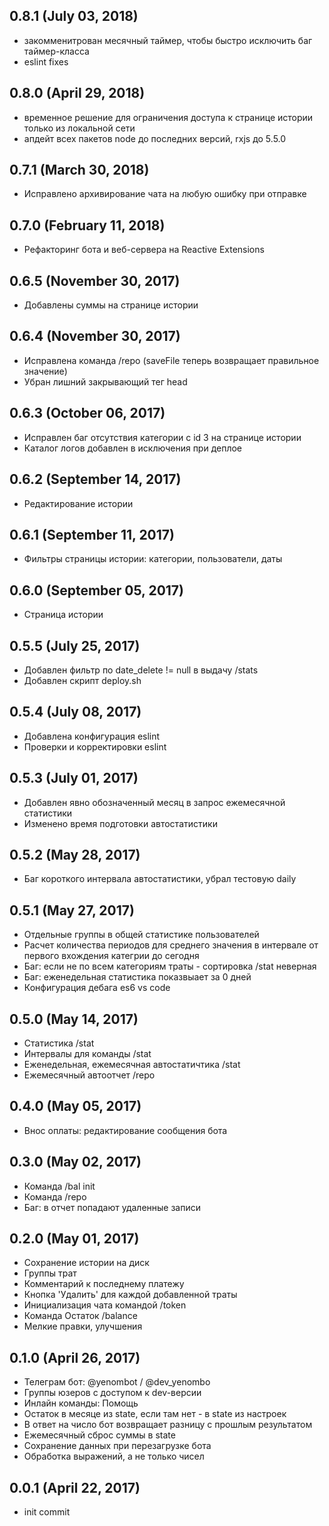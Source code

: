 ## 0.8.1 (July 03, 2018)
  - закомменитрован месячный таймер, чтобы быстро исключить баг таймер-класса
  - eslint fixes

## 0.8.0 (April 29, 2018)
  - временное решение для ограничения доступа к странице истории только из локальной сети
  - апдейт всех пакетов node до последних версий, rxjs до 5.5.0

## 0.7.1 (March 30, 2018)
  - Исправлено архивирование чата на любую ошибку при отправке

## 0.7.0 (February 11, 2018)
  - Рефакторинг бота и веб-сервера на Reactive Extensions

## 0.6.5 (November 30, 2017)
  - Добавлены суммы на странице истории

## 0.6.4 (November 30, 2017)
  - Исправлена команда /repo (saveFile теперь возвращает правильное значение)
  - Убран лишний закрывающий тег head

## 0.6.3 (October 06, 2017)
  - Исправлен баг отсутствия категории с id 3 на странице истории
  - Каталог логов добавлен в исключения при деплое

## 0.6.2 (September 14, 2017)
  - Редактирование истории

## 0.6.1 (September 11, 2017)
  - Фильтры страницы истории: категории, пользователи, даты 
  
## 0.6.0 (September 05, 2017)
  - Страница истории

## 0.5.5 (July 25, 2017)
  - Добавлен фильтр по date_delete != null в выдачу /stats
  - Добавлен скрипт deploy.sh

## 0.5.4 (July 08, 2017)
  - Добавлена конфигурация eslint
  - Проверки и корректировки eslint

## 0.5.3 (July 01, 2017)
  - Добавлен явно обозначенный месяц в запрос ежемесячной статистики
  - Изменено время подготовки автостатистики

## 0.5.2 (May 28, 2017)
  - Баг короткого интервала автостатистики, убрал тестовую daily

## 0.5.1 (May 27, 2017)
  - Отдельные группы в общей статистике пользователей
  - Расчет количества периодов для среднего значения в интервале от первого вхождения категрии до сегодня
  - Баг: если не по всем категориям траты - сортировка /stat неверная
  - Баг: еженедельная статистика показвыает за 0 дней
  - Конфигурация дебага es6 vs code
  
## 0.5.0 (May 14, 2017)
  - Статистика /stat
  - Интервалы для команды /stat
  - Еженедельная, ежемесячная автостатичтика /stat
  - Ежемесячный автоотчет /repo

## 0.4.0 (May 05, 2017)
  - Внос оплаты: редактирование сообщения бота

## 0.3.0 (May 02, 2017)
  - Команда /bal init
  - Команда /repo
  - Баг: в отчет попадают удаленные записи

## 0.2.0 (May 01, 2017)
  - Сохранение истории на диск
  - Группы трат
  - Комментарий к последнему платежу
  - Кнопка 'Удалить' для каждой добавленной траты
  - Инициализация чата командой /token
  - Команда Остаток /balance
  - Мелкие правки, улучшения

## 0.1.0 (April 26, 2017)
  - Телеграм бот: @yenombot / @dev_yenombo
  - Группы юзеров с доступом к dev-версии
  - Инлайн команды: Помощь
  - Остаток в месяце из state, если там нет - в state из настроек
  - В ответ на число бот возвращает разницу с прошлым результатом
  - Ежемесячный сброс суммы в state
  - Сохранение данных при перезагрузке бота
  - Обработка выражений, а не только чисел

## 0.0.1 (April 22, 2017)
  - init commit

